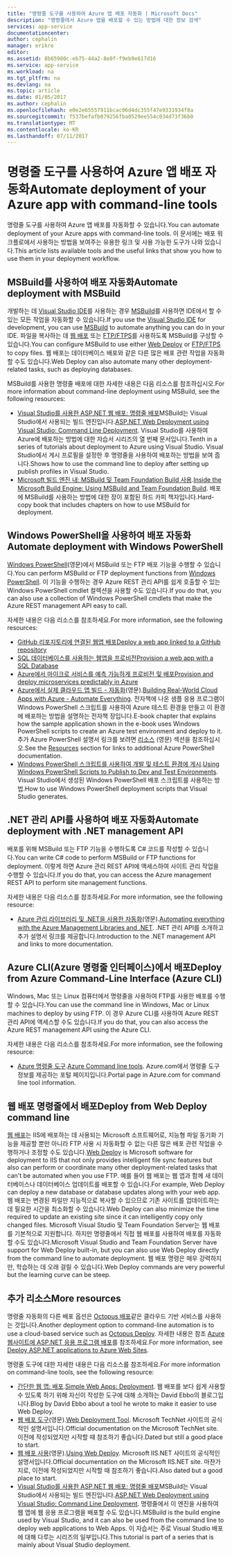 ```yaml
---
title: "명령줄 도구를 사용하여 Azure 앱 배포 자동화 | Microsoft Docs"
description: "명령줄에서 Azure 앱을 배포할 수 있는 방법에 대한 정보 검색"
services: app-service
documentationcenter: 
author: cephalin
manager: erikre
editor: 
ms.assetid: 8b65980c-eb75-44a2-8e0f-f9eb9e617d16
ms.service: app-service
ms.workload: na
ms.tgt_pltfrm: na
ms.devlang: na
ms.topic: article
ms.date: 01/05/2017
ms.author: cephalin
ms.openlocfilehash: e0e2e65557911bcac06d4dc355f47e9331934f8a
ms.sourcegitcommit: f537befafb079256fba0529ee554c034d73f36b0
ms.translationtype: MT
ms.contentlocale: ko-KR
ms.lasthandoff: 07/11/2017
---
```

# <a name="automate-deployment-of-your-azure-app-with-command-line-tools"></a><span data-ttu-id="53180-103">명령줄 도구를 사용하여 Azure 앱 배포 자동화</span><span class="sxs-lookup"><span data-stu-id="53180-103">Automate deployment of your Azure app with command-line tools</span></span>
<span data-ttu-id="53180-104">명령줄 도구를 사용하여 Azure 앱 배포를 자동화할 수 있습니다.</span><span class="sxs-lookup"><span data-stu-id="53180-104">You can automate deployment of your Azure apps with command-line tools.</span></span> <span data-ttu-id="53180-105">이 문서에는 배포 워크플로에서 사용하는 방법을 보여주는 유용한 링크 및 사용 가능한 도구가 나와 있습니다.</span><span class="sxs-lookup"><span data-stu-id="53180-105">This article lists available tools and the useful links that show you how to use them in your deployment workflow.</span></span> 

## <span data-ttu-id="53180-106"><a name="msbuild"></a>MSBuild를 사용하여 배포 자동화</span><span class="sxs-lookup"><span data-stu-id="53180-106"><a name="msbuild"></a>Automate deployment with MSBuild</span></span>
<span data-ttu-id="53180-107">개발하는 데 [Visual Studio IDE](#vs)를 사용하는 경우 [MSBuild](http://msbuildbook.com/)를 사용하면 IDE에서 할 수 있는 모든 작업을 자동화할 수 있습니다.</span><span class="sxs-lookup"><span data-stu-id="53180-107">If you use the [Visual Studio IDE](#vs) for development, you can use [MSBuild](http://msbuildbook.com/) to automate anything you can do in your IDE.</span></span> <span data-ttu-id="53180-108">파일을 복사하는 데 [웹 배포](#webdeploy) 또는 [FTP/FTPS](#ftp)를 사용하도록 MSBuild를 구성할 수 있습니다.</span><span class="sxs-lookup"><span data-stu-id="53180-108">You can configure MSBuild to use either [Web Deploy](#webdeploy) or [FTP/FTPS](#ftp) to copy files.</span></span> <span data-ttu-id="53180-109">웹 배포는 데이터베이스 배포와 같은 다른 많은 배포 관련 작업을 자동화할 수도 있습니다.</span><span class="sxs-lookup"><span data-stu-id="53180-109">Web Deploy can also automate many other deployment-related tasks, such as deploying databases.</span></span>

<span data-ttu-id="53180-110">MSBuild를 사용한 명령줄 배포에 대한 자세한 내용은 다음 리소스를 참조하십시오.</span><span class="sxs-lookup"><span data-stu-id="53180-110">For more information about command-line deployment using MSBuild, see the following resources:</span></span>

* <span data-ttu-id="53180-111">[Visual Studio를 사용한 ASP.NET 웹 배포: 명령줄 배포](http://www.asp.net/mvc/tutorials/deployment/visual-studio-web-deployment/command-line-deployment)MSBuild는 Visual Studio에서 사용되는 빌드 엔진입니다.</span><span class="sxs-lookup"><span data-stu-id="53180-111">[ASP.NET Web Deployment using Visual Studio: Command Line Deployment](http://www.asp.net/mvc/tutorials/deployment/visual-studio-web-deployment/command-line-deployment).</span></span> <span data-ttu-id="53180-112">Visual Studio를 사용하여 Azure에 배포하는 방법에 대한 자습서 시리즈의 열 번째 문서입니다.</span><span class="sxs-lookup"><span data-stu-id="53180-112">Tenth in a series of tutorials about deployment to Azure using Visual Studio.</span></span> <span data-ttu-id="53180-113">Visual Studio에서 게시 프로필을 설정한 후 명령줄을 사용하여 배포하는 방법을 보여 줍니다.</span><span class="sxs-lookup"><span data-stu-id="53180-113">Shows how to use the command line to deploy after setting up publish profiles in Visual Studio.</span></span>
* <span data-ttu-id="53180-114">[Microsoft 빌드 엔진 내: MSBuild 및 Team Foundation Build 사용](http://msbuildbook.com/).</span><span class="sxs-lookup"><span data-stu-id="53180-114">[Inside the Microsoft Build Engine: Using MSBuild and Team Foundation Build](http://msbuildbook.com/).</span></span> <span data-ttu-id="53180-115">배포에 MSBuild를 사용하는 방법에 대한 장이 포함된 하드 카피 책자입니다.</span><span class="sxs-lookup"><span data-stu-id="53180-115">Hard-copy book that includes chapters on how to use MSBuild for deployment.</span></span>

## <span data-ttu-id="53180-116"><a name="powershell"></a>Windows PowerShell을 사용하여 배포 자동화</span><span class="sxs-lookup"><span data-stu-id="53180-116"><a name="powershell"></a>Automate deployment with Windows PowerShell</span></span>
<span data-ttu-id="53180-117">[Windows PowerShell](http://msdn.microsoft.com/library/dd835506.aspx)(영문)에서 MSBuild 또는 FTP 배포 기능을 수행할 수 있습니다.</span><span class="sxs-lookup"><span data-stu-id="53180-117">You can perform MSBuild or FTP deployment functions from [Windows PowerShell](http://msdn.microsoft.com/library/dd835506.aspx).</span></span> <span data-ttu-id="53180-118">이 기능을 수행하는 경우 Azure REST 관리 API를 쉽게 호출할 수 있는 Windows PowerShell cmdlet 컬렉션을 사용할 수도 있습니다.</span><span class="sxs-lookup"><span data-stu-id="53180-118">If you do that, you can also use a collection of Windows PowerShell cmdlets that make the Azure REST management API easy to call.</span></span>

<span data-ttu-id="53180-119">자세한 내용은 다음 리소스를 참조하세요.</span><span class="sxs-lookup"><span data-stu-id="53180-119">For more information, see the following resources:</span></span>

* [<span data-ttu-id="53180-120">GitHub 리포지토리에 연결된 웹앱 배포</span><span class="sxs-lookup"><span data-stu-id="53180-120">Deploy a web app linked to a GitHub repository</span></span>](app-service-web-arm-from-github-provision.md)
* [<span data-ttu-id="53180-121">SQL 데이터베이스를 사용하는 웹앱을 프로비전</span><span class="sxs-lookup"><span data-stu-id="53180-121">Provision a web app with a SQL Database</span></span>](app-service-web-arm-with-sql-database-provision.md)
* [<span data-ttu-id="53180-122">Azure에서 마이크로 서비스를 예측 가능하게 프로비전 및 배포</span><span class="sxs-lookup"><span data-stu-id="53180-122">Provision and deploy microservices predictably in Azure</span></span>](app-service-deploy-complex-application-predictably.md)
* <span data-ttu-id="53180-123">[Azure에서 실제 클라우드 앱 빌드 - 자동화](http://asp.net/aspnet/overview/developing-apps-with-windows-azure/building-real-world-cloud-apps-with-windows-azure/automate-everything)(영문).</span><span class="sxs-lookup"><span data-stu-id="53180-123">[Building Real-World Cloud Apps with Azure - Automate Everything](http://asp.net/aspnet/overview/developing-apps-with-windows-azure/building-real-world-cloud-apps-with-windows-azure/automate-everything).</span></span> <span data-ttu-id="53180-124">전자책에 나온 샘플 응용 프로그램이 Windows PowerShell 스크립트를 사용하여 Azure 테스트 환경을 만들고 이 환경에 배포하는 방법을 설명하는 전자책 장입니다.</span><span class="sxs-lookup"><span data-stu-id="53180-124">E-book chapter that explains how the sample application shown in the e-book uses Windows PowerShell scripts to create an Azure test environment and deploy to it.</span></span> <span data-ttu-id="53180-125">추가 Azure PowerShell 설명서 링크를 보려면 [리소스](http://asp.net/aspnet/overview/developing-apps-with-windows-azure/building-real-world-cloud-apps-with-windows-azure/automate-everything#resources) (영문) 섹션을 참조하십시오.</span><span class="sxs-lookup"><span data-stu-id="53180-125">See the [Resources](http://asp.net/aspnet/overview/developing-apps-with-windows-azure/building-real-world-cloud-apps-with-windows-azure/automate-everything#resources) section for links to additional Azure PowerShell documentation.</span></span>
* <span data-ttu-id="53180-126">[Windows PowerShell 스크립트를 사용하여 개발 및 테스트 환경에 게시](../vs-azure-tools-publishing-using-powershell-scripts.md).</span><span class="sxs-lookup"><span data-stu-id="53180-126">[Using Windows PowerShell Scripts to Publish to Dev and Test Environments](../vs-azure-tools-publishing-using-powershell-scripts.md).</span></span> <span data-ttu-id="53180-127">Visual Studio에서 생성된 Windows PowerShell 배포 스크립트를 사용하는 방법.</span><span class="sxs-lookup"><span data-stu-id="53180-127">How to use Windows PowerShell deployment scripts that Visual Studio generates.</span></span>

## <span data-ttu-id="53180-128"><a name="api"></a>.NET 관리 API를 사용하여 배포 자동화</span><span class="sxs-lookup"><span data-stu-id="53180-128"><a name="api"></a>Automate deployment with .NET management API</span></span>
<span data-ttu-id="53180-129">배포를 위해 MSBuild 또는 FTP 기능을 수행하도록 C# 코드를 작성할 수 있습니다.</span><span class="sxs-lookup"><span data-stu-id="53180-129">You can write C# code to perform MSBuild or FTP functions for deployment.</span></span> <span data-ttu-id="53180-130">이렇게 하면 Azure 관리 REST API에 액세스하여 사이트 관리 작업을 수행할 수 있습니다.</span><span class="sxs-lookup"><span data-stu-id="53180-130">If you do that, you can access the Azure management REST API to perform site management functions.</span></span>

<span data-ttu-id="53180-131">자세한 내용은 다음 리소스를 참조하세요.</span><span class="sxs-lookup"><span data-stu-id="53180-131">For more information, see the following resource:</span></span>

* <span data-ttu-id="53180-132">[Azure 관리 라이브러리 및 .NET을 사용한 자동화](http://www.hanselman.com/blog/PennyPinchingInTheCloudAutomatingEverythingWithTheWindowsAzureManagementLibrariesAndNET.aspx)(영문).</span><span class="sxs-lookup"><span data-stu-id="53180-132">[Automating everything with the Azure Management Libraries and .NET](http://www.hanselman.com/blog/PennyPinchingInTheCloudAutomatingEverythingWithTheWindowsAzureManagementLibrariesAndNET.aspx).</span></span> <span data-ttu-id="53180-133">.NET 관리 API를 소개하고 추가 설명서 링크를 제공합니다.</span><span class="sxs-lookup"><span data-stu-id="53180-133">Introduction to the .NET management API and links to more documentation.</span></span>

## <span data-ttu-id="53180-134"><a name="cli"></a>Azure CLI(Azure 명령줄 인터페이스)에서 배포</span><span class="sxs-lookup"><span data-stu-id="53180-134"><a name="cli"></a>Deploy from Azure Command-Line Interface (Azure CLI)</span></span>
<span data-ttu-id="53180-135">Windows, Mac 또는 Linux 컴퓨터에서 명령줄을 사용하여 FTP를 사용한 배포를 수행할 수 있습니다.</span><span class="sxs-lookup"><span data-stu-id="53180-135">You can use the command line in Windows, Mac or Linux machines to deploy by using FTP.</span></span> <span data-ttu-id="53180-136">이 경우 Azure CLI를 사용하여 Azure REST 관리 API에 액세스할 수도 있습니다.</span><span class="sxs-lookup"><span data-stu-id="53180-136">If you do that, you can also access the Azure REST management API using the Azure CLI.</span></span>

<span data-ttu-id="53180-137">자세한 내용은 다음 리소스를 참조하세요.</span><span class="sxs-lookup"><span data-stu-id="53180-137">For more information, see the following resource:</span></span>

* <span data-ttu-id="53180-138">[Azure 명령줄 도구](https://azure.microsoft.com/downloads/).</span><span class="sxs-lookup"><span data-stu-id="53180-138">[Azure Command line tools](https://azure.microsoft.com/downloads/).</span></span> <span data-ttu-id="53180-139">Azure.com에서 명령줄 도구 정보를 제공하는 포털 페이지입니다.</span><span class="sxs-lookup"><span data-stu-id="53180-139">Portal page in Azure.com for command line tool information.</span></span>

## <span data-ttu-id="53180-140"><a name="webdeploy"></a>웹 배포 명령줄에서 배포</span><span class="sxs-lookup"><span data-stu-id="53180-140"><a name="webdeploy"></a>Deploy from Web Deploy command line</span></span>
<span data-ttu-id="53180-141">[웹 배포](http://www.iis.net/downloads/microsoft/web-deploy)는 IIS에 배포하는 데 사용되는 Microsoft 소프트웨어로, 지능형 파일 동기화 기능을 제공할 뿐만 아니라 FTP 사용 시 자동화할 수 없는 다른 많은 배포 관련 작업을 수행하거나 조정할 수도 있습니다.</span><span class="sxs-lookup"><span data-stu-id="53180-141">[Web Deploy](http://www.iis.net/downloads/microsoft/web-deploy) is Microsoft software for deployment to IIS that not only provides intelligent file sync features but also can perform or coordinate many other deployment-related tasks that can't be automated when you use FTP.</span></span> <span data-ttu-id="53180-142">예를 들어 웹 배포는 웹 앱과 함께 새 데이터베이스나 데이터베이스 업데이트를 배포할 수 있습니다.</span><span class="sxs-lookup"><span data-stu-id="53180-142">For example, Web Deploy can deploy a new database or database updates along with your web app.</span></span> <span data-ttu-id="53180-143">웹 배포는 변경된 파일만 지능적으로 복사할 수 있으므로 기존 사이트를 업데이트하는 데 필요한 시간을 최소화할 수 있습니다.</span><span class="sxs-lookup"><span data-stu-id="53180-143">Web Deploy can also minimize the time required to update an existing site since it can intelligently copy only changed files.</span></span> <span data-ttu-id="53180-144">Microsoft Visual Studio 및 Team Foundation Server는 웹 배포를 기본적으로 지원합니다. 하지만 명령줄에서 직접 웹 배포를 사용하여 배포를 자동화할 수도 있습니다.</span><span class="sxs-lookup"><span data-stu-id="53180-144">Microsoft Visual Studio and Team Foundation Server have support for Web Deploy built-in, but you can also use Web Deploy directly from the command line to automate deployment.</span></span> <span data-ttu-id="53180-145">웹 배포 명령은 매우 강력하지만, 학습하는 데 오래 걸릴 수 있습니다.</span><span class="sxs-lookup"><span data-stu-id="53180-145">Web Deploy commands are very powerful but the learning curve can be steep.</span></span>

## <a name="more-resources"></a><span data-ttu-id="53180-146">추가 리소스</span><span class="sxs-lookup"><span data-stu-id="53180-146">More resources</span></span>
<span data-ttu-id="53180-147">명령줄 자동화의 다른 배포 옵션은 [Octopus 배포](http://en.wikipedia.org/wiki/Octopus_Deploy)같은 클라우드 기반 서비스를 사용하는 것입니다.</span><span class="sxs-lookup"><span data-stu-id="53180-147">Another deployment option to command-line automation is to use a cloud-based service such as [Octopus Deploy](http://en.wikipedia.org/wiki/Octopus_Deploy).</span></span> <span data-ttu-id="53180-148">자세한 내용은 참조 [Azure 웹사이트에 ASP.NET 응용 프로그램 배포](https://octopusdeploy.com/blog/deploy-aspnet-applications-to-azure-websites)를 참조하세요.</span><span class="sxs-lookup"><span data-stu-id="53180-148">For more information, see [Deploy ASP.NET applications to Azure Web Sites](https://octopusdeploy.com/blog/deploy-aspnet-applications-to-azure-websites).</span></span>

<span data-ttu-id="53180-149">명령줄 도구에 대한 자세한 내용은 다음 리소스를 참조하세요.</span><span class="sxs-lookup"><span data-stu-id="53180-149">For more information on command-line tools, see the following resource:</span></span>

* <span data-ttu-id="53180-150">[간단한 웹 앱: 배포](https://azure.microsoft.com/blog/2014/07/28/simple-azure-websites-deployment/).</span><span class="sxs-lookup"><span data-stu-id="53180-150">[Simple Web Apps: Deployment](https://azure.microsoft.com/blog/2014/07/28/simple-azure-websites-deployment/).</span></span> <span data-ttu-id="53180-151">웹 배포를 보다 쉽게 사용할 수 있도록 하기 위해 자신이 작성한 도구에 대해 소개하는 David Ebbo의 블로그입니다.</span><span class="sxs-lookup"><span data-stu-id="53180-151">Blog by David Ebbo about a tool he wrote to make it easier to use Web Deploy.</span></span>
* <span data-ttu-id="53180-152">[웹 배포 도구](http://technet.microsoft.com/library/dd568996)(영문).</span><span class="sxs-lookup"><span data-stu-id="53180-152">[Web Deployment Tool](http://technet.microsoft.com/library/dd568996).</span></span> <span data-ttu-id="53180-153">Microsoft TechNet 사이트의 공식적인 설명서입니다.</span><span class="sxs-lookup"><span data-stu-id="53180-153">Official documentation on the Microsoft TechNet site.</span></span> <span data-ttu-id="53180-154">이전에 작성되었지만 시작할 때 참조하기 좋습니다.</span><span class="sxs-lookup"><span data-stu-id="53180-154">Dated but still a good place to start.</span></span>
* <span data-ttu-id="53180-155">[웹 배포 사용](http://www.iis.net/learn/publish/using-web-deploy)(영문).</span><span class="sxs-lookup"><span data-stu-id="53180-155">[Using Web Deploy](http://www.iis.net/learn/publish/using-web-deploy).</span></span> <span data-ttu-id="53180-156">Microsoft IIS.NET 사이트의 공식적인 설명서입니다.</span><span class="sxs-lookup"><span data-stu-id="53180-156">Official documentation on the Microsoft IIS.NET site.</span></span> <span data-ttu-id="53180-157">마찬가지로, 이전에 작성되었지만 시작할 때 참조하기 좋습니다.</span><span class="sxs-lookup"><span data-stu-id="53180-157">Also dated but a good place to start.</span></span>
* <span data-ttu-id="53180-158">[Visual Studio를 사용한 ASP.NET 웹 배포: 명령줄 배포](http://www.asp.net/mvc/tutorials/deployment/visual-studio-web-deployment/command-line-deployment)MSBuild는 Visual Studio에서 사용되는 빌드 엔진입니다.</span><span class="sxs-lookup"><span data-stu-id="53180-158">[ASP.NET Web Deployment using Visual Studio: Command Line Deployment](http://www.asp.net/mvc/tutorials/deployment/visual-studio-web-deployment/command-line-deployment).</span></span> <span data-ttu-id="53180-159">명령줄에서 이 엔진을 사용하여 웹 앱에 웹 응용 프로그램을 배포할 수도 있습니다.</span><span class="sxs-lookup"><span data-stu-id="53180-159">MSBuild is the build engine used by Visual Studio, and it can also be used from the command line to deploy web applications to Web Apps.</span></span> <span data-ttu-id="53180-160">이 자습서는 주로 Visual Studio 배포에 대해 다루는 시리즈의 일부입니다.</span><span class="sxs-lookup"><span data-stu-id="53180-160">This tutorial is part of a series that is mainly about Visual Studio deployment.</span></span>

